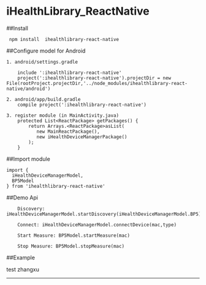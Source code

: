 # iHealthLibrary_ReactNative

##Install  
```
 npm install  ihealthlibrary-react-native  
```


##Configure model for Android
```
1. android/settings.gradle    

	include ':ihealthlibrary-react-native' 
	project(':ihealthlibrary-react-native').projectDir = new File(rootProject.projectDir,'../node_modules/ihealthlibrary-react-native/android')

2. android/app/build.gradle
	compile project(':ihealthlibrary-react-native')

3. register module (in MainActivity.java)    
	protected List<ReactPackage> getPackages() {  
		return Arrays.<ReactPackage>asList(
		   new MainReactPackage(),
		   new iHealthDeviceManagerPackage()       
	 	);  
	}   
```

	  
##Import module
```
import {
  iHealthDeviceManagerModel,
  BP5Model
} from 'ihealthlibrary-react-native'
```


##Demo Api
```
	Discovery: iHealthDeviceManagerModel.startDiscovery(iHealthDeviceManagerModel.BP5)  
```
```
	Connect: iHealthDeviceManagerModel.connectDevice(mac,type)  
```
```
	Start Measure: BP5Model.startMeasure(mac)  
```
```
	Stop Measure: BP5Model.stopMeasure(mac)  
```
##Example

test zhangxu
___

